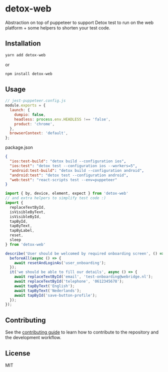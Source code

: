 # detox-web
Abstraction on top of puppeteer to support Detox test to run on the web platform + some helpers to shorten your test code.

## Installation
```sh
yarn add detox-web
```
or
```sh
npm install detox-web
```

## Usage


```js
// jest-puppeteer.config.js
module.exports = {
  launch: {
    dumpio: false,
    headless: process.env.HEADLESS !== 'false',
    product: 'chrome',
  },
  browserContext: 'default',
};
```

package.json
```json
{
  "ios:test-build": "detox build --configuration ios",
  "ios:test": "detox test --configuration ios --workers=5",
  "android:test-build": "detox build --configuration android",
  "android:test": "detox test --configuration android",
  "web:test": "react-scripts test --env=puppeteer"
}
```

```js
import { by, device, element, expect } from 'detox-web'
// and extra helpers to simplify test code :)
import {
  replaceTextById,
  isVisibleByText,
  isVisibleById,
  tapById,
  tapByText,
  tapByLabel,
  reset,
  sleep
} from 'detox-web'

describe('User should be welcomed by required onboarding screen', () => {
  beforeAll(async () => {
    await resetAndLoginAs('user_onboarding');
  });
  it('we should be able to fill our details', async () => {
    await replaceTextById('email', 'test-onboarding@webridge.nl');
    await replaceTextById('telephone', '0612345678');
    await tapByText('English');
    await tapByText('Nederlands');
    await tapById('save-button-profile');
  });
});
```

## Contributing

See the [contributing guide](CONTRIBUTING.md) to learn how to contribute to the repository and the development workflow.

## License

MIT
